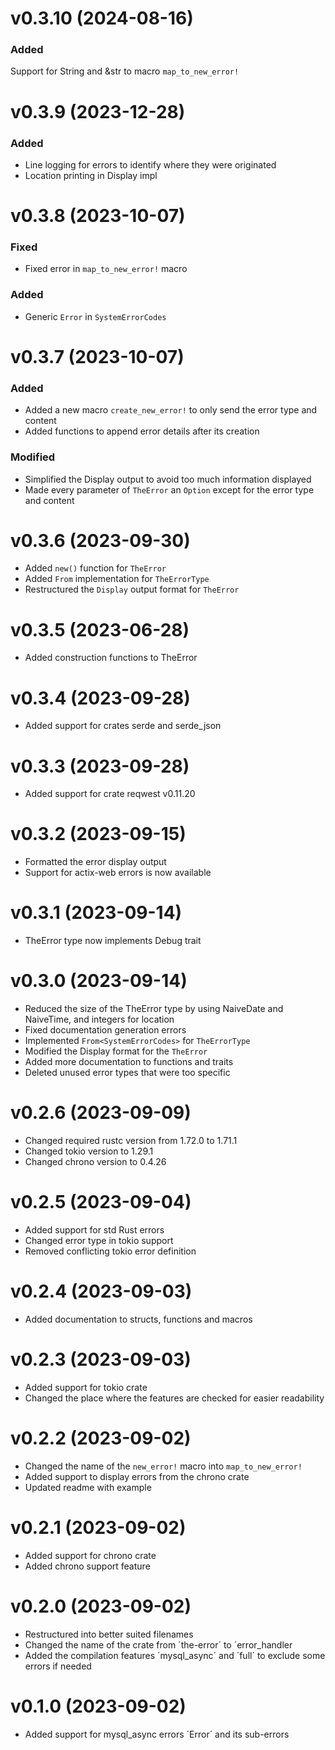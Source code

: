 # v0.3.10 (2024-08-16)
### Added
Support for String and &str to macro `map_to_new_error!`

# v0.3.9 (2023-12-28)
### Added
- Line logging for errors to identify where they were originated
- Location printing in Display impl

# v0.3.8 (2023-10-07)
### Fixed
- Fixed error in `map_to_new_error!` macro
### Added
- Generic ``Error`` in `SystemErrorCodes`

# v0.3.7 (2023-10-07)
### Added
- Added a new macro `create_new_error!` to only send the error type and content
- Added functions to append error details after its creation
### Modified
- Simplified the Display output to avoid too much information displayed
- Made every parameter of `TheError` an `Option` except for the error type and content

# v0.3.6 (2023-09-30)
- Added `new()` function for `TheError`
- Added `From` implementation for `TheErrorType`
- Restructured the `Display` output format for `TheError`

# v0.3.5 (2023-06-28)
- Added construction functions to TheError

# v0.3.4 (2023-09-28)
- Added support for crates serde and serde_json

# v0.3.3 (2023-09-28)
- Added support for crate reqwest v0.11.20

# v0.3.2 (2023-09-15)
- Formatted the error display output
- Support for actix-web errors is now available

# v0.3.1 (2023-09-14)
- TheError type now implements Debug trait

# v0.3.0 (2023-09-14)
- Reduced the size of the TheError type by using NaiveDate and NaiveTime, and integers for location
- Fixed documentation generation errors
- Implemented ``From<SystemErrorCodes>`` for ``TheErrorType``
- Modified the Display format for the ``TheError``
- Added more documentation to functions and traits
- Deleted unused error types that were too specific

# v0.2.6 (2023-09-09)
- Changed required rustc version from 1.72.0 to 1.71.1
- Changed tokio version to 1.29.1
- Changed chrono version to 0.4.26

# v0.2.5 (2023-09-04)
- Added support for std Rust errors
- Changed error type in tokio support 
- Removed conflicting tokio error definition

# v0.2.4 (2023-09-03)
- Added documentation to structs, functions and macros

# v0.2.3 (2023-09-03)
- Added support for tokio crate
- Changed the place where the features are checked for easier readability

# v0.2.2 (2023-09-02)
- Changed the name of the `new_error!` macro into `map_to_new_error!`
- Added support to display errors from the chrono crate
- Updated readme with example

# v0.2.1 (2023-09-02)
- Added support for chrono crate
- Added chrono support feature

# v0.2.0 (2023-09-02)
- Restructured into better suited filenames
- Changed the name of the crate from ´the-error´ to ´error_handler
- Added the compilation features ´mysql_async´ and ´full´ to exclude some errors if needed

# v0.1.0 (2023-09-02)
- Added support for mysql_async errors ´Error´ and its sub-errors